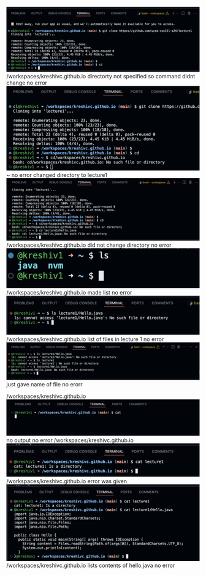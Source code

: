 ![Image](cd1.png)
/workspaces/kreshivc.github.io
directorty not specified so command didnt change
no error
![Image](cd2.png)
~
no error
changed directory to lecture1
![Image](cd3.png)
/workspaces/kreshivc.github.io
did not change directory
no error
![Image](ls1.png)
/workspaces/kreshivc.github.io
made list
no error
![Image](ls2.png)
/workspaces/kreshivc.github.io
list of files in lecture 1
no error
![Image](ls3.png)
just gave name of file
no erorr

/workspaces/kreshivc.github.io
![Image](cat1.png)
no output
no error
/workspaces/kreshivc.github.io
![Image](cat2.png)
/workspaces/kreshivc.github.io
error was given
![Image](cat3.png)
/workspaces/kreshivc.github.io
lists contents of hello.java
no error

